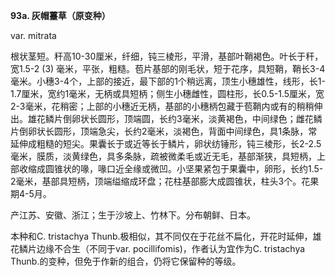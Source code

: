 **93a. 灰帽薹草（原变种）**

var. mitrata

根状茎短。秆高10-30厘米，纤细，钝三棱形，平滑，基部叶鞘褐色。叶长于秆，宽1.5-2 (3) 毫米，平张，粗糙。苞片基部的刚毛状，短于花序，具短鞘，鞘长3-4毫米。小穗3-4个，上部的接近，最下部的1个稍远离，顶生小穗雄性，线形，长1-1.7厘米，宽约1毫米，无柄或具短柄；侧生小穗雌性，圆柱形，长0.5-1.5厘米，宽2-3毫米，花稍密；上部的小穗近无柄，基部的小穗柄包藏于苞鞘内或有的稍稍伸出。雄花鳞片倒卵状长圆形，顶端圆，长约3毫米，淡黄褐色，中间绿色；雌花鳞片倒卵状长圆形，顶端急尖，长约2毫米，淡褐色，背面中间绿色，具1条脉，常延伸成粗糙的短尖。果囊长于或近等长于鳞片，卵状纺锤形，钝三棱形，长2-2.5毫米，膜质，淡黄绿色，具多条脉，疏被微柔毛或近无毛，基部渐狭，具短柄，上部收缩成圆锥状的喙，喙口近全缘或微凹。小坚果紧包于果囊中，卵形，长约1.5-2毫米，基部具短柄，顶端缢缩成环盘；花柱基部膨大成圆锥状，柱头3个。花果期4-5月。

产江苏、安徽、浙江；生于沙坡上、竹林下。分布朝鲜、日本。

本种和C. tristachya Thunb.极相似，其不同仅在于花丝不扁化，开花时延伸，雄花鳞片边缘不合生（不同于var. pocillifomis)，作者认为宜作为C. tristachya Thunb.的变种，但免于作新的组合，仍将它保留种的等级。
